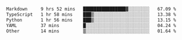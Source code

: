 <!--START_SECTION:waka-->

```txt
Markdown     9 hrs 52 mins   ████████████████▓░░░░░░░░   67.09 %
TypeScript   1 hr 58 mins    ███▒░░░░░░░░░░░░░░░░░░░░░   13.38 %
Python       1 hr 56 mins    ███▒░░░░░░░░░░░░░░░░░░░░░   13.15 %
YAML         37 mins         █░░░░░░░░░░░░░░░░░░░░░░░░   04.24 %
Other        14 mins         ▒░░░░░░░░░░░░░░░░░░░░░░░░   01.64 %
```

<!--END_SECTION:waka-->